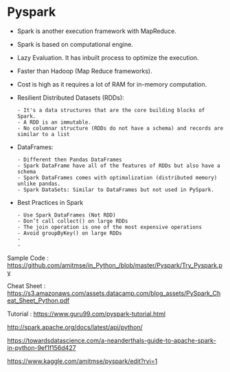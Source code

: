# Pyspark

- Spark is another execution framework with MapReduce.
- Spark is based on computational engine.
- Lazy Evaluation. It has inbuilt process to optimize the execution. 
- Faster than Hadoop (Map Reduce frameworks). 
- Cost is high as it requires a lot of RAM for in-memory computation.

- Resilient Distributed Datasets (RDDs): 

      - It's a data structures that are the core building blocks of Spark. 
      - A RDD is an immutable.
      - No columnar structure (RDDs do not have a schema) and records are similar to a list
      
- DataFrames: 
      
      - Different then Pandas DataFrames
      - Spark DataFrame have all of the features of RDDs but also have a schema
      - Spark DataFrames comes with optimalization (distributed memory) unlike pandas.
      - Spark DataSets: Similar to DataFrames but not used in PySpark.
      
- Best Practices in Spark

      - Use Spark DataFrames (Not RDD)
      - Don’t call collect() on large RDDs
      - The join operation is one of the most expensive operations
      - Avoid groupByKey() on large RDDs
      - 
      -


Sample Code : https://github.com/amitmse/in_Python_/blob/master/Pyspark/Try_Pyspark.py

Cheat Sheet : https://s3.amazonaws.com/assets.datacamp.com/blog_assets/PySpark_Cheat_Sheet_Python.pdf

Tutorial    : https://www.guru99.com/pyspark-tutorial.html

http://spark.apache.org/docs/latest/api/python/

https://towardsdatascience.com/a-neanderthals-guide-to-apache-spark-in-python-9ef1f156d427

https://www.kaggle.com/amitmse/pyspark/edit?rvi=1
